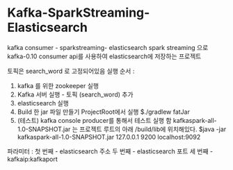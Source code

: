 # Kafka-SparkStreaming-Elasticsearch
kafka consumer - sparkstreaming- elasticsearch
spark streaming 으로 kafka-0.10 consumer api를 사용하여 elasticsearch에 저장하는 프로젝트

토픽은 search_word 로 고정되어있음
실행 순서 : 

1. kafka 를 위한 zookeeper 실행 
2. Kafka 서버 실행 - 토픽 (search_word) 추가 
3. elasticsearch 실행 
4. Build 한 jar 파일 만들기 
   ProjectRoot에서 실행 
       $./gradlew fatJar
5. (테스트) kafka console producer를 통해서 테스트 실행 함 
   kafkaspark-all-1.0-SNAPSHOT.jar 는 프로젝트 루트의 아래 /build/lib에 위치해있다.
       $java -jar kafkaspark-all-1.0-SNAPSHOT.jar 127.0.0.1 9200 localhost:9092
       
파라미터 : 
첫 번째 - elasticsearch 주소
두 번째 - elasticsearch 포트 
세 번째 - kafkaip:kafkaport
   




